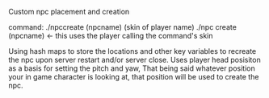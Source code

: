 Custom npc placement and creation

command: ./npccreate (npcname) (skin of player name)
         ./npc create (npcname)    <-  this uses the player calling the command's skin

Using hash maps to store the locations and other key variables to recreate the npc upon server restart and/or server close.
Uses player head posisiton as a basis for setting the pitch and yaw, That being said whatever position your in game character is looking at, that position will be used 
to create the npc.
